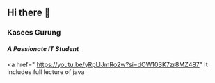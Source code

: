 ## Hi there 👋
### Kasees Gurung
#### <i> A Passionate IT Student </i>
<a href=" https://youtu.be/yRpLlJmRo2w?si=dOW10SK7zr8MZ487" It includes full lecture of java</a>

<!--
**kasees/kasees** is a ✨ _special_ ✨ repository because its `README.md` (this file) appears on your GitHub profile.

Here are some ideas to get you started:

- 🔭 I’m currently working on ...
- 🌱 I’m currently learning ...
- 👯 I’m looking to collaborate on ...
- 🤔 I’m looking for help with ...
- 💬 Ask me about ...
- 📫 How to reach me: ...
- 😄 Pronouns: ...
- ⚡ Fun fact: ...
-->
